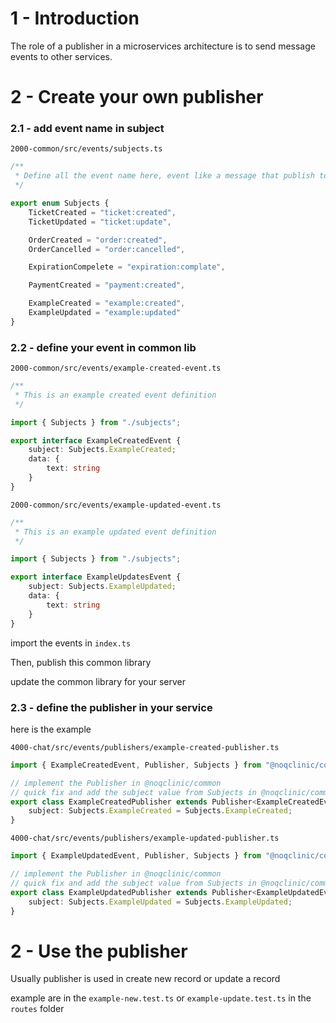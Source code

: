 # 1 - Introduction

The role of a publisher in a microservices architecture is to send message events to other services.



# 2 - Create your own publisher

### 2.1 - add event name in subject

`2000-common/src/events/subjects.ts`

~~~typescript
/**
 * Define all the event name here, event like a message that publish to other services.
 */

export enum Subjects {
    TicketCreated = "ticket:created",
    TicketUpdated = "ticket:update",

    OrderCreated = "order:created",
    OrderCancelled = "order:cancelled",

    ExpirationCompelete = "expiration:complate",

    PaymentCreated = "payment:created",

    ExampleCreated = "example:created",
    ExampleUpdated = "example:updated"
}
~~~



### 2.2 - define your event in common lib

`2000-common/src/events/example-created-event.ts`

~~~typescript
/**
 * This is an example created event definition
 */

import { Subjects } from "./subjects";

export interface ExampleCreatedEvent {
    subject: Subjects.ExampleCreated;
    data: {
        text: string
    }
}
~~~

`2000-common/src/events/example-updated-event.ts`

~~~typescript
/**
 * This is an example updated event definition
 */

import { Subjects } from "./subjects";

export interface ExampleUpdatesEvent {
    subject: Subjects.ExampleUpdated;
    data: {
        text: string
    }
}
~~~

import the events in `index.ts`

Then, publish this common library

update the common library for your server



### 2.3 - define the publisher in your service

here is the example

`4000-chat/src/events/publishers/example-created-publisher.ts`

~~~typescript
import { ExampleCreatedEvent, Publisher, Subjects } from "@noqclinic/common";

// implement the Publisher in @noqclinic/common
// quick fix and add the subject value from Subjects in @noqclinic/common
export class ExampleCreatedPublisher extends Publisher<ExampleCreatedEvent> {
    subject: Subjects.ExampleCreated = Subjects.ExampleCreated;
}
~~~

`4000-chat/src/events/publishers/example-updated-publisher.ts`

~~~typescript
import { ExampleUpdatedEvent, Publisher, Subjects } from "@noqclinic/common";

// implement the Publisher in @noqclinic/common
// quick fix and add the subject value from Subjects in @noqclinic/common
export class ExampleUpdatedPublisher extends Publisher<ExampleUpdatedEvent> {
    subject: Subjects.ExampleUpdated = Subjects.ExampleUpdated;
}
~~~



# 2 - Use the publisher

Usually publisher is used in create new record or update a record

example are in the `example-new.test.ts` or `example-update.test.ts` in the `routes` folder

